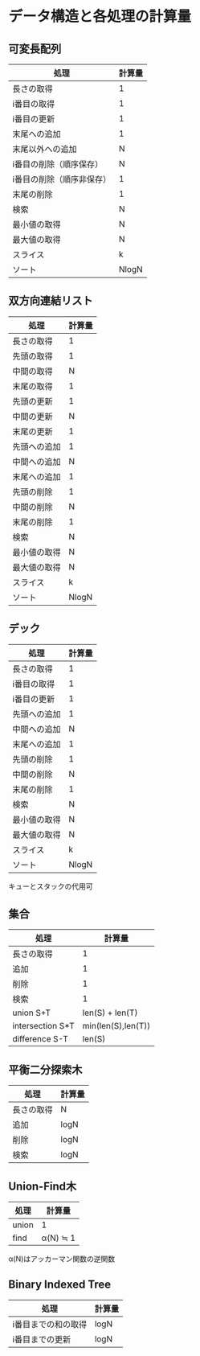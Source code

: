 # データ構造と各処理の計算量

## 可変長配列

| 処理 | 計算量 |
| --- | --- |
| 長さの取得 | 1 |
| i番目の取得 | 1 |
| i番目の更新 | 1 |
| 末尾への追加 | 1 |
| 末尾以外への追加 | N |
| i番目の削除（順序保存） | N |
| i番目の削除（順序非保存） | 1 |
| 末尾の削除 | 1 |
| 検索 | N |
| 最小値の取得 | N |
| 最大値の取得 | N |
| スライス | k |
| ソート | NlogN |


## 双方向連結リスト

| 処理 | 計算量 |
| --- | --- |
| 長さの取得 | 1 |
| 先頭の取得 | 1 |
| 中間の取得 | N |
| 末尾の取得 | 1 |
| 先頭の更新 | 1 |
| 中間の更新 | N |
| 末尾の更新 | 1 |
| 先頭への追加 | 1 |
| 中間への追加 | N |
| 末尾への追加 | 1 |
| 先頭の削除 | 1 |
| 中間の削除 | N |
| 末尾の削除 | 1 |
| 検索 | N |
| 最小値の取得 | N |
| 最大値の取得 | N |
| スライス | k |
| ソート | NlogN |


## デック

| 処理 | 計算量 |
| --- | --- |
| 長さの取得 | 1 |
| i番目の取得 | 1 |
| i番目の更新 | 1 |
| 先頭への追加 | 1 |
| 中間への追加 | N |
| 末尾への追加 | 1 |
| 先頭の削除 | 1 |
| 中間の削除 | N |
| 末尾の削除 | 1 |
| 検索 | N |
| 最小値の取得 | N |
| 最大値の取得 | N |
| スライス | k |
| ソート | NlogN |

キューとスタックの代用可

## 集合

| 処理 | 計算量 |
| --- | --- |
| 長さの取得 | 1 |
| 追加 | 1 |
| 削除 | 1 |
| 検索 | 1 |
| union S+T | len(S) + len(T) |
| intersection S*T | min(len(S),len(T)) |
| difference S-T | len(S) |


## 平衡二分探索木

| 処理 | 計算量 |
| --- | --- |
| 長さの取得 | N |
| 追加 | logN |
| 削除 | logN |
| 検索 | logN |


## Union-Find木

| 処理 | 計算量 |
| --- | --- |
| union | 1 |
| find | α(N) ≒ 1 |

α(N)はアッカーマン関数の逆関数


## Binary Indexed Tree

| 処理 | 計算量 |
| --- | --- |
| i番目までの和の取得 | logN |
| i番目までの更新 | logN |
